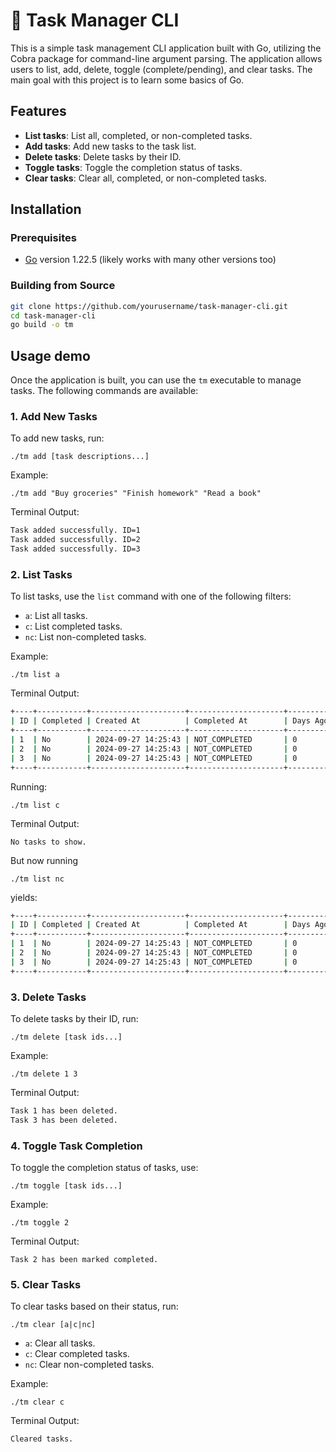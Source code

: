 # 📝 Task Manager CLI

This is a simple task management CLI application built with Go, utilizing the Cobra package for command-line argument parsing. The application allows users to list, add, delete, toggle (complete/pending), and clear tasks. The main goal with this project is to learn some basics of Go.

## Features

- **List tasks**: List all, completed, or non-completed tasks.
- **Add tasks**: Add new tasks to the task list.
- **Delete tasks**: Delete tasks by their ID.
- **Toggle tasks**: Toggle the completion status of tasks.
- **Clear tasks**: Clear all, completed, or non-completed tasks.

## Installation

### Prerequisites
- [Go](https://go.dev/dl/) version 1.22.5 (likely works with many other versions too)

### Building from Source
```bash
git clone https://github.com/yourusername/task-manager-cli.git
cd task-manager-cli
go build -o tm
```

## Usage demo

Once the application is built, you can use the `tm` executable to manage tasks. The following commands are available:

### 1. Add New Tasks
To add new tasks, run:

    ./tm add [task descriptions...]

Example:
    
    ./tm add "Buy groceries" "Finish homework" "Read a book"

Terminal Output:
```bash
Task added successfully. ID=1
Task added successfully. ID=2
Task added successfully. ID=3
```

### 2. List Tasks
To list tasks, use the `list` command with one of the following filters:
- `a`: List all tasks.
- `c`: List completed tasks.
- `nc`: List non-completed tasks.

Example:

    ./tm list a

Terminal Output:
```bash
+----+-----------+---------------------+---------------------+----------+-----------------+
| ID | Completed | Created At          | Completed At        | Days Ago | Description     |
+----+-----------+---------------------+---------------------+----------+-----------------+
| 1  | No        | 2024-09-27 14:25:43 | NOT_COMPLETED       | 0        | Buy groceries   |
| 2  | No        | 2024-09-27 14:25:43 | NOT_COMPLETED       | 0        | Finish homework |
| 3  | No        | 2024-09-27 14:25:43 | NOT_COMPLETED       | 0        | Read a book     |
+----+-----------+---------------------+---------------------+----------+-----------------+
```

Running:

    ./tm list c

Terminal Output:
    
    No tasks to show.

But now running

    ./tm list nc

yields:
```bash
+----+-----------+---------------------+---------------------+----------+-----------------+
| ID | Completed | Created At          | Completed At        | Days Ago | Description     |
+----+-----------+---------------------+---------------------+----------+-----------------+
| 1  | No        | 2024-09-27 14:25:43 | NOT_COMPLETED       | 0        | Buy groceries   |
| 2  | No        | 2024-09-27 14:25:43 | NOT_COMPLETED       | 0        | Finish homework |
| 3  | No        | 2024-09-27 14:25:43 | NOT_COMPLETED       | 0        | Read a book     |
+----+-----------+---------------------+---------------------+----------+-----------------+
```

### 3. Delete Tasks
To delete tasks by their ID, run:
    
    ./tm delete [task ids...]

Example:
    
    ./tm delete 1 3

Terminal Output:
```bash
Task 1 has been deleted.
Task 3 has been deleted.
```

### 4. Toggle Task Completion
To toggle the completion status of tasks, use:
    
    ./tm toggle [task ids...]

Example:
    
    ./tm toggle 2

Terminal Output:
    
    Task 2 has been marked completed.

### 5. Clear Tasks
To clear tasks based on their status, run:

    ./tm clear [a|c|nc]

- `a`: Clear all tasks.
- `c`: Clear completed tasks.
- `nc`: Clear non-completed tasks.

Example:
    
    ./tm clear c

Terminal Output:
    
    Cleared tasks.
